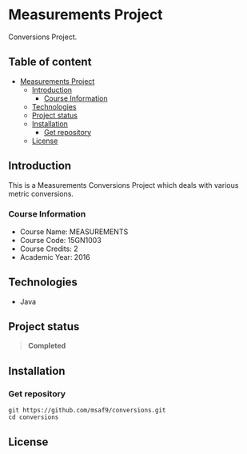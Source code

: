 # Measurements Project
Conversions Project.

<h2>Table of content</h2>

- [Measurements Project](#measurements-project)
  - [Introduction](#introduction)
    - [Course Information](#course-information)
  - [Technologies](#technologies)
  - [Project status](#project-status)
  - [Installation](#installation)
    - [Get repository](#get-repository)
  - [License](#license)

## Introduction
This is a Measurements Conversions Project which deals with various metric conversions.

### Course Information
- Course Name: MEASUREMENTS
- Course Code: 15GN1003
- Course Credits: 2
- Academic Year: 2016

## Technologies
- Java

## Project status
> **Completed**

## Installation
### Get repository
```git
git https://github.com/msaf9/conversions.git
cd conversions
```

## License
